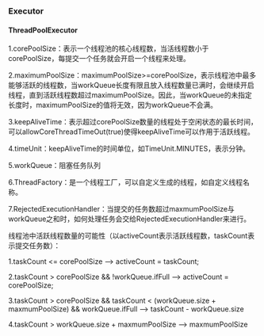### Executor

#### ThreadPoolExecutor

1.corePoolSize：表示一个线程池的核心线程数，当活线程数小于corePoolSize，每提交一个任务就会开启一个线程来处理。

2.maximumPoolSize：maximumPoolSize>=corePoolSize，表示线程池中最多能够活跃的线程数，当workQueue长度有限且放入线程数量已满时，会继续开启线程，直到活跃线程数超过maximumPoolSize。因此，当workQueue的未指定长度时，maximumPoolSize的值将无效，因为workQueue不会满。

3.keepAliveTime：表示超过corePoolSize数量的线程处于空闲状态的最长时间，可以allowCoreThreadTimeOut(true)使得keepAliveTime可以作用于活跃线程。

4.timeUnit：keepAliveTime的时间单位，如TimeUnit.MINUTES，表示分钟。

5.workQueue：阻塞任务队列

6.ThreadFactory：是一个线程工厂，可以自定义生成的线程，如自定义线程名称。

7.RejectedExecutionHandler：当提交的任务数超过maxmumPoolSize与workQueue之和时，如何处理任务会交给RejectedExecutionHandler来进行。
	
	
线程池中活跃线程数量的可能性（以activeCount表示活跃线程数，taskCount表示提交任务数）：
	
1.taskCount <= corePoolSize --> activeCount = taskCount;

2.taskCount > corePoolSize && !workQueue.ifFull --> activeCount = corePoolSize;

3.taskCount > corePoolSize && taskCount < (workQueue.size + maxmumPoolSize) && workQueue.ifFull --> taskCount - workQueue.size

4.taskCount > workQueue.size + maxmumPoolSize --> maxmumPoolSize